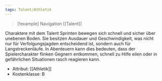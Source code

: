 ```yaml
---
tags: Talent/Athletik
---
```

> [!example] Navigation 
>  [[Talent]]

Charaktere mit dem Talent Sprinten bewegen sich schnell und sicher über unebenen Boden. Sie besitzen Ausdauer und Geschwindigkeit, was nicht nur für Verfolgungsjagden entscheidend ist, sondern auch für Langstreckenläufe. In Abenteuern kann dies bedeuten, dass der Spielercharakter flinken Gegnern entkommen, schnell zu Hilfe eilen oder in gefährlichen Situationen rasch reagieren kann.

- Attribut: [[Athletik]]
- Kostenklasse: B